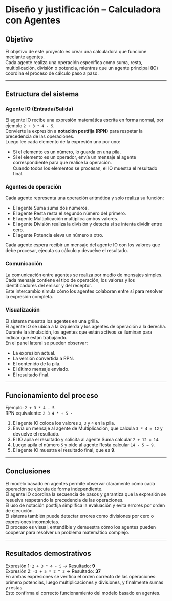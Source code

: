 # Diseño y justificación – Calculadora con Agentes

## Objetivo
El objetivo de este proyecto es crear una calculadora que funcione mediante agentes.  
Cada agente realiza una operación específica como suma, resta, multiplicación, división o potencia, mientras que un agente principal (IO) coordina el proceso de cálculo paso a paso.

---

## Estructura del sistema

### Agente IO (Entrada/Salida)
El agente IO recibe una expresión matemática escrita en forma normal, por ejemplo `2 + 3 * 4 - 5`.  
Convierte la expresión a **notación postfija (RPN)** para respetar la precedencia de las operaciones.  
Luego lee cada elemento de la expresión uno por uno:
- Si el elemento es un número, lo guarda en una pila.
- Si el elemento es un operador, envía un mensaje al agente correspondiente para que realice la operación.  
Cuando todos los elementos se procesan, el IO muestra el resultado final.

### Agentes de operación
Cada agente representa una operación aritmética y solo realiza su función:
- El agente Suma suma dos números.
- El agente Resta resta el segundo número del primero.
- El agente Multiplicación multiplica ambos valores.
- El agente División realiza la división y detecta si se intenta dividir entre cero.
- El agente Potencia eleva un número a otro.

Cada agente espera recibir un mensaje del agente IO con los valores que debe procesar, ejecuta su cálculo y devuelve el resultado.

### Comunicación
La comunicación entre agentes se realiza por medio de mensajes simples.  
Cada mensaje contiene el tipo de operación, los valores y los identificadores del emisor y del receptor.  
Este intercambio simula cómo los agentes colaboran entre sí para resolver la expresión completa.

### Visualización
El sistema muestra los agentes en una grilla.  
El agente IO se ubica a la izquierda y los agentes de operación a la derecha.  
Durante la simulación, los agentes que están activos se iluminan para indicar que están trabajando.  
En el panel lateral se pueden observar:
- La expresión actual.
- La versión convertida a RPN.
- El contenido de la pila.
- El último mensaje enviado.
- El resultado final.

---

## Funcionamiento del proceso
Ejemplo: `2 + 3 * 4 - 5`  
RPN equivalente: `2 3 4 * + 5 -`

1. El agente IO coloca los valores `2`, `3` y `4` en la pila.  
2. Envía un mensaje al agente de Multiplicación, que calcula `3 * 4 = 12` y devuelve el resultado.  
3. El IO apila el resultado y solicita al agente Suma calcular `2 + 12 = 14`.  
4. Luego apila el número `5` y pide al agente Resta calcular `14 - 5 = 9`.  
5. El agente IO muestra el resultado final, que es **9**.

---

## Conclusiones
El modelo basado en agentes permite observar claramente cómo cada operación se ejecuta de forma independiente.  
El agente IO coordina la secuencia de pasos y garantiza que la expresión se resuelva respetando la precedencia de las operaciones.  
El uso de notación postfija simplifica la evaluación y evita errores por orden de ejecución.  
El sistema también puede detectar errores como divisiones por cero o expresiones incompletas.  
El proceso es visual, entendible y demuestra cómo los agentes pueden cooperar para resolver un problema matemático complejo.

---

## Resultados demostrativos
Expresión 1: `2 + 3 * 4 - 5` → Resultado: **9**  
Expresión 2: `-3 + 5 * 2 ^ 3` → Resultado: **37**  
En ambas expresiones se verifica el orden correcto de las operaciones: primero potencias, luego multiplicaciones y divisiones, y finalmente sumas y restas.  
Esto confirma el correcto funcionamiento del modelo basado en agentes.